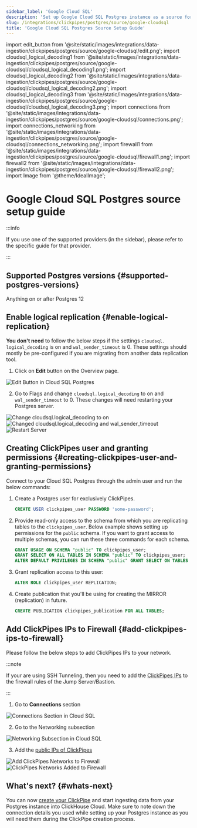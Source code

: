 ```yaml
---
sidebar_label: 'Google Cloud SQL'
description: 'Set up Google Cloud SQL Postgres instance as a source for ClickPipes'
slug: /integrations/clickpipes/postgres/source/google-cloudsql
title: 'Google Cloud SQL Postgres Source Setup Guide'
---
```


import edit_button from '@site/static/images/integrations/data-ingestion/clickpipes/postgres/source/google-cloudsql/edit.png';
import cloudsql_logical_decoding1 from '@site/static/images/integrations/data-ingestion/clickpipes/postgres/source/google-cloudsql/cloudsql_logical_decoding1.png';
import cloudsql_logical_decoding2 from '@site/static/images/integrations/data-ingestion/clickpipes/postgres/source/google-cloudsql/cloudsql_logical_decoding2.png';
import cloudsql_logical_decoding3 from '@site/static/images/integrations/data-ingestion/clickpipes/postgres/source/google-cloudsql/cloudsql_logical_decoding3.png';
import connections from '@site/static/images/integrations/data-ingestion/clickpipes/postgres/source/google-cloudsql/connections.png';
import connections_networking from '@site/static/images/integrations/data-ingestion/clickpipes/postgres/source/google-cloudsql/connections_networking.png';
import firewall1 from '@site/static/images/integrations/data-ingestion/clickpipes/postgres/source/google-cloudsql/firewall1.png';
import firewall2 from '@site/static/images/integrations/data-ingestion/clickpipes/postgres/source/google-cloudsql/firewall2.png';
import Image from '@theme/IdealImage';

# Google Cloud SQL Postgres source setup guide

:::info

If you use one of the supported providers (in the sidebar), please refer to the specific guide for that provider.

:::


## Supported Postgres versions {#supported-postgres-versions}

Anything on or after Postgres 12

## Enable logical replication {#enable-logical-replication}

**You don't need** to follow the below steps if the settings `cloudsql. logical_decoding` is on and `wal_sender_timeout` is 0. These settings should mostly be pre-configured if you are migrating from another data replication tool.

1. Click on **Edit** button on the Overview page.

<Image img={edit_button} alt="Edit Button in Cloud SQL Postgres" size="lg" border/>

2. Go to Flags and change `cloudsql.logical_decoding` to on and `wal_sender_timeout` to 0. These changes will need restarting your Postgres server.

<Image img={cloudsql_logical_decoding1} alt="Change cloudsql.logical_decoding to on" size="lg" border/>
<Image img={cloudsql_logical_decoding2} alt="Changed cloudsql.logical_decoding and wal_sender_timeout" size="lg" border/>
<Image img={cloudsql_logical_decoding3} alt="Restart Server" size="lg" border/>


## Creating ClickPipes user and granting permissions {#creating-clickpipes-user-and-granting-permissions}

Connect to your Cloud SQL Postgres through the admin user and run the below commands:

1. Create a Postgres user for exclusively ClickPipes.

   ```sql
   CREATE USER clickpipes_user PASSWORD 'some-password';
   ```

2. Provide read-only access to the schema from which you are replicating tables to the `clickpipes_user`. Below example shows setting up permissions for the `public` schema. If you want to grant access to multiple schemas, you can run these three commands for each schema.

   ```sql
   GRANT USAGE ON SCHEMA "public" TO clickpipes_user;
   GRANT SELECT ON ALL TABLES IN SCHEMA "public" TO clickpipes_user;
   ALTER DEFAULT PRIVILEGES IN SCHEMA "public" GRANT SELECT ON TABLES TO clickpipes_user;
   ```

3. Grant replication access to this user:

   ```sql
   ALTER ROLE clickpipes_user REPLICATION;
   ```

4. Create publication that you'll be using for creating the MIRROR (replication) in future.

   ```sql
   CREATE PUBLICATION clickpipes_publication FOR ALL TABLES;
   ```

[//]: # (TODO Add SSH Tunneling)


## Add ClickPipes IPs to Firewall {#add-clickpipes-ips-to-firewall}

Please follow the below steps to add ClickPipes IPs to your network.

:::note

If your are using SSH Tunneling, then you need to add the [ClickPipes IPs](../../index.md#list-of-static-ips) to the firewall rules of the Jump Server/Bastion.

:::

1. Go to **Connections** section

<Image img={connections} alt="Connections Section in Cloud SQL" size="lg" border/>

2. Go to the Networking subsection

<Image img={connections_networking} alt="Networking Subsection in Cloud SQL" size="lg" border/>

3. Add the [public IPs of ClickPipes](../../index.md#list-of-static-ips)

<Image img={firewall1} alt="Add ClickPipes Networks to Firewall" size="lg" border/>
<Image img={firewall2} alt="ClickPipes Networks Added to Firewall" size="lg" border/>


## What's next? {#whats-next}

You can now [create your ClickPipe](../index.md) and start ingesting data from your Postgres instance into ClickHouse Cloud.
Make sure to note down the connection details you used while setting up your Postgres instance as you will need them during the ClickPipe creation process.
